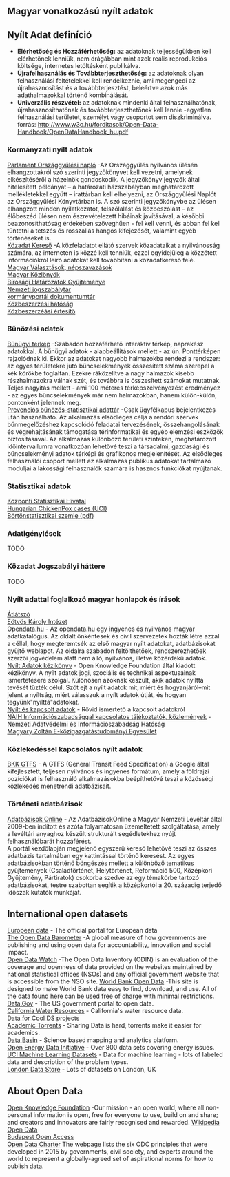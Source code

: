 ## Magyar vonatkozású nyílt adatok

## Nyílt Adat definíció  

* <b>Elérhetőség és Hozzáférhetőség:</b> az adatoknak teljességükben kell elérhetőnek lenniük, nem drágábban mint azok reális reprodukciós költsége, internetes letöltésként publikálva.
* <b>Újrafelhasználás  és  Továbbterjeszthetőség:</b> az  adatoknak  olyan  felhasználási  feltételekkel  kell rendelkeznie,  ami  megengedi  az  újrahasznosítást  és  a  továbbterjesztést,  beleértve  azok  más adathalmazokkal történő kombinálását.  
* <b>Univerzális  részvétel:</b> az  adatoknak  mindenki  által  felhasználhatónak,  újrahasznosíthatónak  és továbbterjeszthetőnek  kell  lennie -egyetlen  felhasználási  területet,  személyt  vagy  csoportot  sem diszkriminálva.   
forrás: http://www.w3c.hu/forditasok/Open-Data-Handbook/OpenDataHandbook_hu.pdf  


### Kormányzati nyílt adatok

[Parlament Országgyűlési napló](https://www.parlament.hu/orszaggyulesi-naplo)  -Az Országgyűlés nyilvános ülésén elhangzottakról szó szerinti jegyzőkönyvet kell vezetni, amelynek elkészítéséről a házelnök gondoskodik. A jegyzőkönyv jegyzők által hitelesített példányát – a határozati házszabályban meghatározott mellékletekkel együtt – irattárban kell elhelyezni, az Országgyűlési Naplót az Országgyűlési Könyvtárban is.
A szó szerinti jegyzőkönyvbe az ülésen elhangzott minden nyilatkozatot, felszólalást és közbeszólást – az élőbeszéd ülésen nem észrevételezett hibáinak javításával, a későbbi beazonosíthatóság érdekében szöveghűen - fel kell venni, és abban fel kell tűntetni a tetszés és rosszallás hangos kifejezését, valamint egyéb történéseket is.  
[Közadat Kereső](https://kozadat.hu/kereso/)  -A közfeladatot ellátó szervek közadataikat a nyilvánosság számára, az interneten is közzé kell tenniük, ezzel egyidejűleg a közzétett információkról leíró adatokat kell továbbítani a közadatkereső felé.  
[Magyar Választások, népszavazások](https://www.valasztas.hu/valasztasok-szavazasok)  
[Magyar Közlönyök](http://kozlonyok.hu/kozlonyok/valaszt.htm)  
[Bírósági Határozatok Gyűjteménye](https://birosag.hu/birosagi-hatarozatok-gyujtemenye)  
[Nemzeti jogszabálytár](https://njt.hu/)  
[kormányportál dokumentumtár](https://kormany.hu/dokumentumtar)  
[Közbeszerzési hatóság](https://www.kozbeszerzes.hu/)  
[Közbeszerzéási értesítő](https://www.kozbeszerzes.hu/ertesito/)  

### Bűnözési adatok  
[Bűnügyi térkép](https://terkep.police.hu/portal/bunugyi) -Szabadon hozzáférhető interaktív térkép, naprakész adatokkal.
A bűnügyi adatok - alapbeállítások mellett - az ún. Ponttérképen rajzolódnak ki. Ekkor az adatokat nagyobb halmazokba rendezi a rendszer: az egyes területekre jutó bűncselekmények összesített száma szerepel a kék körökbe foglaltan. Ezekre ráközelítve a nagy halmazok kisebb részhalmazokra válnak szét, és továbbra is összesített számokat mutatnak. Teljes nagyítás mellett - ami 100 méteres térképszelvényezést eredményez - az egyes bűncselekmények már nem halmazokban, hanem külön-külön, pontonként jelennek meg.  
[Prevenciós bűnözés-statisztikai adattár](https://prestat.lechnerkozpont.hu/bunmegelozes/#/login)  -Csak ügyfélkapus bejelentkezés után használható. 
 Az alkalmazás elsődleges célja a rendőri szervek bűnmegelőzéshez kapcsolódó feladatai tervezésének, összehangolásának és végrehajtásának támogatása térinformatikai és egyéb elemzési eszközök biztosításával. Az alkalmazás különböző területi szinteken, meghatározott időintervallumra vonatkozóan lehetővé teszi a társadalmi, gazdasági és bűncselekményi adatok térképi és grafikonos megjelenítését.
Az elsődleges felhasználói csoport mellett az alkalmazás publikus adatokat tartalmazó moduljai a lakossági felhasználók számára is hasznos funkciókat nyújtanak.

### Statisztikai adatok  
[Központi Statisztikai Hivatal](http://www.ksh.hu/)  
[Hungarian ChickenPox cases (UCI)](https://archive.ics.uci.edu/ml/datasets/Hungarian+Chickenpox+Cases)   
[Börtönstatisztikai szemle (pdf)](https://bv.gov.hu/hu/bortonstatisztikai-szemle)  

### Adatigénylések
TODO

### Közadat Jogszabályi háttere
TODO

### Nyílt adattal foglalkozó magyar honlapok és írások
[Átlátszó](https://atlatszo.hu/)  
[Eötvös Károly Intézet](http://www.ekint.org/tevekenyseg/az-allam-atlathatosaga-informacioszabadsag)  
[Opendata.hu](http://opendata.hu/)  - Az opendata.hu egy ingyenes és nyilvános magyar adatkatalógus. Az oldalt önkéntesek és civil szervezetek hozták létre azzal a céllal, hogy megteremtsék az első magyar nyílt adatokat, adatbázisokat gyűjtő weblapot. Az oldalra szabadon feltölthetőek, rendszerezhetőek szerzői jogvédelem alatt nem álló, nyilvános, illetve közérdekű adatok.  
[Nyílt Adatok kézikönyv](http://www.w3c.hu/forditasok/Open-Data-Handbook/OpenDataHandbook_hu.pdf)  - Open Knowledge Foundation által kiadott kézikönyv. A nyílt adatok jogi, szociális és technikai aspektusainak ismertetésére szolgál.  Különösen azoknak készült, akik adatok nyílttá tevését tűzték célul. Szót ejt a nyílt adatok mit, miért és hogyanjáról–mit jelent a nyíltság, miért válasszuk a nyílt adatok útját, és hogyan tegyünk"nyílttá"adatokat.  
[Nyílt és kapcsolt adatok](https://tudomany.idea.unideb.hu/hu/node/222)  - Rövid ismertető a kapcsolt adatokról  
[NAIH Információszabadsággal kapcsolatos tájékoztatók, közlemények](https://www.naih.hu/dontesek-informacioszabadsag-tajekoztatok-kozlemenyek)  - Nemzeti Adatvédelmi és Információszabadság Hatóság  
[Magyary Zoltán E-közigazgatástudományi Egyesület](https://www.magyary.hu/category/digitalis-koz-igazgatas/)  

### Közlekedéssel kapcsolatos nyílt adatok
[BKK GTFS](https://bkk.hu/apps/gtfs/) - A GTFS (General Transit Feed Specification) a Google által kifejlesztett, teljesen nyilvános és ingyenes formátum, amely a földrajzi pozíciókat is felhasználó alkalmazásokba beépíthetővé teszi a közösségi közlekedés menetrendi adatbázisait.  

### Történeti adatbázisok
[Adatbázisok Online](https://www.adatbazisokonline.hu/osszes-adatbazis) - Az AdatbázisokOnline a Magyar Nemzeti Levéltár által 2009-ben indított és azóta folyamatosan üzemeltetett szolgáltatása, amely a levéltári anyaghoz készült strukturált segédletekhez nyújt felhasználóbarát hozzáférést.  
A portál kezdőlapján megjelenő egyszerű kereső lehetővé teszi az összes adatbázis tartalmában egy kattintással történő keresést. Az egyes adatbázisokban történő böngészés mellett a különböző tematikus gyűjtemények (Családtörténet, Helytörténet, Reformáció 500, Középkori Gyűjtemény, Pártiratok) csokorba szedve az egy témakörbe tartozó adatbázisokat, testre szabottan segítik a középkortól a 20. századig terjedő időszak kutatók munkáját. 


## International open datasets   

[European data](https://data.europa.eu/en)   -  The official portal for European data  
[The Open Data Barometer](https://opendatabarometer.org/?_year=2017&indicator=ODB) -A global measure of how governments are publishing and using open data for accountability, innovation and social impact.   
[Open Data Watch](https://odin.opendatawatch.com/Report/countryProfileUpdated/HUN?year=2020)  -The Open Data Inventory (ODIN) is an evaluation of the coverage and openness of data provided on the websites maintained by national statistical offices (NSOs) and any official government website that is accessible from the NSO site. 
[World Bank Open Data](https://data.worldbank.org/)  -This site is designed to make World Bank data easy to find, download, and use. All of the data found here can be used free of charge with minimal restrictions.  
[Data.Gov](https://www.data.gov/) - The US government portal to open data.  
[California Water Resources](http://www.water.ca.gov/data_home.cfm) - California's water resource data.  
[Data for Cool DS projects](http://101.datascience.community/2014/10/17/data-sources-for-cool-data-science-projects-part-1-guest-post/)    
[Academic Torrents](http://academictorrents.com/) - Sharing Data is hard, torrents make it easier for academics.  
[Data Basin](http://databasin.org/) - Science based mapping and analytics platform.  
[Open Energy Data Initiative](http://en.openei.org/wiki/Main_Page) - Over 800 data sets covering energy issues.  
[UCI Machine Learning Datasets](https://archive.ics.uci.edu/ml/datasets.html) - Data for machine learning - lots of labeled data and description of the problem types.  
[London Data Store](http://data.london.gov.uk/) - Lots of datasets on London, UK  

## About Open Data
[Open Knowledge Foundation](https://okfn.org/about/) -Our mission - an open world, where all non-personal information is open, free for everyone to use, build on and share; and creators and innovators are fairly recognised and rewarded.
[Wikipedia Open Data](https://en.wikipedia.org/wiki/Open_data)  
[Budapest Open Access](https://en.wikipedia.org/wiki/Budapest_Open_Access_Initiative)  
[Open Data Charter](https://opendatacharter.net/principles/)  The webpage lists the six ODC principles that were developed in 2015 by governments, civil society, and experts around the world to represent a globally-agreed set of aspirational norms for how to publish data. 
